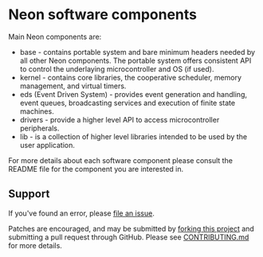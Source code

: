 
Neon software components
========================

Main Neon components are:
* base - contains portable system and bare minimum headers needed by all other
    Neon components. The portable system offers consistent API to control the
    underlaying microcontroller and OS (if used).
* kernel - contains core libraries, the cooperative scheduler, memory management, 
    and virtual timers. 
* eds (Event Driven System) - provides event generation and handling, event 
    queues, broadcasting services and execution of finite state machines.
* drivers - provide a higher level API to access microcontroller peripherals.
* lib - is a collection of higher level libraries intended to be used by the
    user application.
    
For more details about each software component please consult the README file 
for the component you are interested in.


Support
-------
If you've found an error, please [file an issue](https://github.com/nradulovic/neon/issues/new).

Patches are encouraged, and may be submitted by [forking this project](https://github.com/nradulovic/neon/fork) and
submitting a pull request through GitHub. Please see [CONTRIBUTING.md](CONTRIBUTING.md) for more details.
